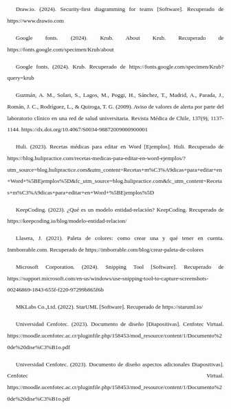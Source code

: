 <p style="text-indent:20px; line-height:2; font-family: Times, sans-serif; font-size: 10pt; text-align: justify;">
Draw.io. (2024). Security-first diagramming for teams [Software]. Recuperado de https://www.drawio.com

<p style="text-indent:20px; line-height:2; font-family: Times, sans-serif; font-size: 10pt; text-align: justify;">
Google fonts. (2024). Krub. About Krub. Recuperado de https://fonts.google.com/specimen/Krub/about
</p>

<p style="text-indent:20px; line-height:2; font-family: Times, sans-serif; font-size: 10pt; text-align: justify;">
Google fonts. (2024). Krub. Recuperado  de https://fonts.google.com/specimen/Krub?query=krub
</p>

<p style="text-indent:20px; line-height:2; font-family: Times, sans-serif; font-size: 10pt; text-align: justify;">
Guzmán, A. M., Solari, S., Lagos, M., Poggi, H., Sánchez, T., Madrid, A., Parada, J., Román, J. C., Rodríguez, L., & Quiroga, T. G. (2009). Aviso de valores de alerta por parte del laboratorio clínico en una red de salud universitaria. Revista Médica de Chile, 137(9), 1137-1144. https://dx.doi.org/10.4067/S0034-98872009000900001</p>

<p style="text-indent:20px; line-height:2; font-family: Times, sans-serif; font-size: 10pt; text-align: justify;">
Huli. (2023). Recetas médicas para editar en Word [Ejemplos]. Huli. Recuperado de https://blog.hulipractice.com/recetas-medicas-para-editar-en-word-ejemplos/?utm_source=blog.hulipractice.com&utm_content=Recetas+m%C3%A9dicas+para+editar+en+Word+%5BEjemplos%5D&fc_utm_source=blog.hulipractice.com&fc_utm_content=Recetas+m%C3%A9dicas+para+editar+en+Word+%5BEjemplos%5D </p> 

<p style="text-indent:20px; line-height:2; font-family: Times, sans-serif; font-size: 10pt; text-align: justify;">
KeepCoding. (2023). ¿Qué es un modelo entidad-relación? KeepCoding. Recuperado de https://keepcoding.io/blog/modelo-entidad-relacion/
</p>

<p style="text-indent:20px; line-height:2; font-family: Times, sans-serif; font-size: 10pt; text-align: justify;">
Llasera, J. (2021). Paleta de colores: como crear una y qué tener en cuenta. Inmborrable.com. Recuperado de https://imborrable.com/blog/crear-paleta-de-colores </p>

<p style="text-indent:20px; line-height:2; font-family: Times, sans-serif; font-size: 10pt; text-align: justify;">
Microsoft Corporation.  (2024). Snipping Tool [Software]. Recuperado de https://support.microsoft.com/en-us/windows/use-snipping-tool-to-capture-screenshots-00246869-1843-655f-f220-97299b865f6b </p>

<p style="text-indent:20px; line-height:2; font-family: Times, sans-serif; font-size: 10pt; text-align: justify;">
MKLabs Co.,Ltd. (2022). StarUML [Software]. Recuperado de https://staruml.io/ </p>

<p style="text-indent:20px; line-height:2; font-family: Times, sans-serif; font-size: 10pt; text-align: justify;">
Universidad Cenfotec. (2023). Documento de diseño [Diapositivas]. Cenfotec Virtual. https://moodle.ucenfotec.ac.cr/pluginfile.php/158453/mod_resource/content/1/Documento%20de%20dise%C3%B1o.pdf</p>

<p style="text-indent:20px; line-height:2; font-family: Times, sans-serif; font-size: 10pt; text-align: justify;">
Universidad Cenfotec. (2023). Documento de diseño aspectos adicionales Diapositivas]. Cenfotec Virtual. https://moodle.ucenfotec.ac.cr/pluginfile.php/158453/mod_resource/content/1/Documento%20de%20dise%C3%B1o.pdf
</p>



